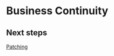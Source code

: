 # Business Continuity

## Next steps
[Patching](https://github.com/nmcgregor/Azure-Security/blob/master/4.5%20Patching.md)
